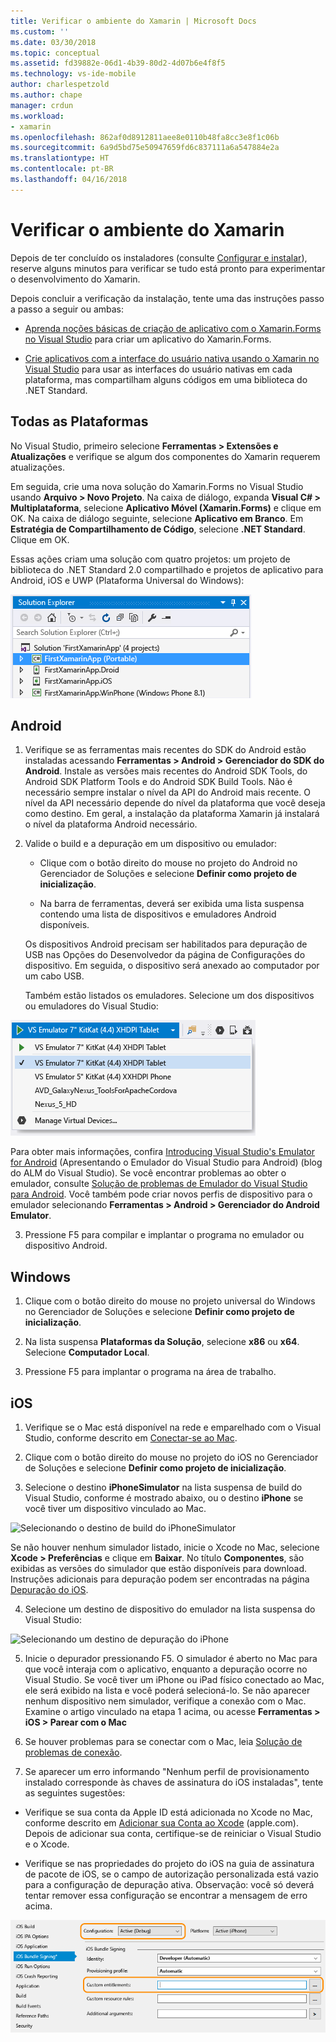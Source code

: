 ```yaml
---
title: Verificar o ambiente do Xamarin | Microsoft Docs
ms.custom: ''
ms.date: 03/30/2018
ms.topic: conceptual
ms.assetid: fd39882e-06d1-4b39-80d2-4d07b6e4f8f5
ms.technology: vs-ide-mobile
author: charlespetzold
ms.author: chape
manager: crdun
ms.workload:
- xamarin
ms.openlocfilehash: 862af0d8912811aee8e0110b48fa8cc3e8f1c06b
ms.sourcegitcommit: 6a9d5bd75e50947659fd6c837111a6a547884e2a
ms.translationtype: HT
ms.contentlocale: pt-BR
ms.lasthandoff: 04/16/2018
---
```

# <a name="verify-your-xamarin-environment"></a>Verificar o ambiente do Xamarin

Depois de ter concluído os instaladores (consulte [Configurar e instalar](../cross-platform/setup-and-install.md)), reserve alguns minutos para verificar se tudo está pronto para experimentar o desenvolvimento do Xamarin.  
  
 Depois concluir a verificação da instalação, tente uma das instruções passo a passo a seguir ou ambas:  
  
-   [Aprenda noções básicas de criação de aplicativo com o Xamarin.Forms no Visual Studio](../cross-platform/learn-app-building-basics-with-xamarin-forms-in-visual-studio.md) para criar um aplicativo do Xamarin.Forms.
  
-   [Crie aplicativos com a interface do usuário nativa usando o Xamarin no Visual Studio](../cross-platform/build-apps-with-native-ui-using-xamarin-in-visual-studio.md) para usar as interfaces do usuário nativas em cada plataforma, mas compartilham alguns códigos em uma biblioteca do .NET Standard.
  
## <a name="all-platforms"></a>Todas as Plataformas 
 
No Visual Studio, primeiro selecione **Ferramentas > Extensões e Atualizações** e verifique se algum dos componentes do Xamarin requerem atualizações.  
  
Em seguida, crie uma nova solução do Xamarin.Forms no Visual Studio usando **Arquivo > Novo Projeto**. Na caixa de diálogo, expanda **Visual C# > Multiplataforma**, selecione **Aplicativo Móvel (Xamarin.Forms)** e clique em OK. Na caixa de diálogo seguinte, selecione **Aplicativo em Branco**. Em **Estratégia de Compartilhamento de Código**, selecione **.NET Standard**. Clique em OK.

Essas ações criam uma solução com quatro projetos: um projeto de biblioteca do .NET Standard 2.0 compartilhado e projetos de aplicativo para Android, iOS e UWP (Plataforma Universal do Windows):  
  
![Resultados da criação de um novo projeto do modelo de Aplicativo em Branco do Xamarin.Forms](../cross-platform/media/crossplat-xamarin-verify-1.png "Verificação 1 do Xamarin de CrossPlat")  
   
## <a name="android"></a>Android  
  
1. Verifique se as ferramentas mais recentes do SDK do Android estão instaladas acessando **Ferramentas > Android > Gerenciador do SDK do Android**. Instale as versões mais recentes do Android SDK Tools, do Android SDK Platform Tools e do Android SDK Build Tools. Não é necessário sempre instalar o nível da API do Android mais recente. O nível da API necessário depende do nível da plataforma que você deseja como destino. Em geral, a instalação da plataforma Xamarin já instalará o nível da plataforma Android necessário.  
  
2.  Valide o build e a depuração em um dispositivo ou emulador:  
  
    -   Clique com o botão direito do mouse no projeto do Android no Gerenciador de Soluções e selecione **Definir como projeto de inicialização**.  
  
    -   Na barra de ferramentas, deverá ser exibida uma lista suspensa contendo uma lista de dispositivos e emuladores Android disponíveis. 
    
    Os dispositivos Android precisam ser habilitados para depuração de USB nas Opções do Desenvolvedor da página de Configurações do dispositivo. Em seguida, o dispositivo será anexado ao computador por um cabo USB. 
    
    Também estão listados os emuladores. Selecione um dos dispositivos ou emuladores do Visual Studio:

  ![Selecionando o Emulador do Visual Studio para Android como um destino de depuração](../cross-platform/media/crossplat-xamarin-verify-3.png "CrossPlat Xamarin Verificação 3")  
  
  Para obter mais informações, confira [Introducing Visual Studio's Emulator for Android](http://blogs.msdn.com/b/visualstudioalm/archive/2014/11/12/introducing-visual-studio-s-emulator-for-android.aspx) (Apresentando o Emulador do Visual Studio para Android) (blog do ALM do Visual Studio). Se você encontrar problemas ao obter o emulador, consulte [Solução de problemas de Emulador do Visual Studio para Android](../cross-platform/troubleshooting-the-visual-studio-emulator-for-android.md). Você também pode criar novos perfis de dispositivo para o emulador selecionando **Ferramentas > Android > Gerenciador do Android Emulator**.  
  
3. Pressione F5 para compilar e implantar o programa no emulador ou dispositivo Android.
  
## <a name="windows"></a>Windows 
  
1.  Clique com o botão direito do mouse no projeto universal do Windows no Gerenciador de Soluções e selecione **Definir como projeto de inicialização**.  

2.  Na lista suspensa **Plataformas da Solução**, selecione **x86** ou **x64**. Selecione **Computador Local**.

3.  Pressione F5 para implantar o programa na área de trabalho.
  
## <a name="ios"></a>iOS  
  
1.  Verifique se o Mac está disponível na rede e emparelhado com o Visual Studio, conforme descrito em [Conectar-se ao Mac](/xamarin/ios/get-started/installation/windows/connecting-to-mac/).  
  
2.  Clique com o botão direito do mouse no projeto do iOS no Gerenciador de Soluções e selecione **Definir como projeto de inicialização**.  
  
3.  Selecione o destino **iPhoneSimulator** na lista suspensa de build do Visual Studio, conforme é mostrado abaixo, ou o destino **iPhone** se você tiver um dispositivo vinculado ao Mac.   
  
 ![Selecionando o destino de build do iPhoneSimulator](../cross-platform/media/crossplat-xamarin-verify-5.png "CrossPlat Xamarin Verificação 5") 

 Se não houver nenhum simulador listado, inicie o Xcode no Mac, selecione **Xcode > Preferências** e clique em **Baixar**. No título **Componentes**, são exibidas as versões do simulador que estão disponíveis para download. Instruções adicionais para depuração podem ser encontradas na página [Depuração do iOS](/xamarin/ios/deploy-test/debugging-in-xamarin-ios/?tabs=vsmac#Debugging_on_the_Simulator).
  
4.  Selecione um destino de dispositivo do emulador na lista suspensa do Visual Studio:

 ![Selecionando um destino de depuração do iPhone](../cross-platform/media/crossplat-xamarin-verify-6.png "CrossPlat Xamarin Verificação 6")

5. Inicie o depurador pressionando F5. O simulador é aberto no Mac para que você interaja com o aplicativo, enquanto a depuração ocorre no Visual Studio. Se você tiver um iPhone ou iPad físico conectado ao Mac, ele será exibido na lista e você poderá selecioná-lo. Se não aparecer nenhum dispositivo nem simulador, verifique a conexão com o Mac. Examine o artigo vinculado na etapa 1 acima, ou acesse **Ferramentas > iOS > Parear com o Mac**  
  
6.  Se houver problemas para se conectar com o Mac, leia [Solução de problemas de conexão](/xamarin/ios/get-started/installation/windows/connecting-to-mac/troubleshooting/).  
  
7.  Se aparecer um erro informando "Nenhum perfil de provisionamento instalado corresponde às chaves de assinatura do iOS instaladas", tente as seguintes sugestões:  
  
  - Verifique se sua conta da Apple ID está adicionada no Xcode no Mac, conforme descrito em [Adicionar sua Conta ao Xcode](https://developer.apple.com/library/content/documentation/IDEs/Conceptual/AppStoreDistributionTutorial/AddingYourAccounttoXcode/AddingYourAccounttoXcode.html#//apple_ref/doc/uid/TP40013839-CH40-SW1) (apple.com).  Depois de adicionar sua conta, certifique-se de reiniciar o Visual Studio e o Xcode.  
    
  - Verifique se nas propriedades do projeto do iOS na guia de assinatura de pacote de iOS, se o campo de autorização personalizada está vazio para a configuração de depuração ativa.  Observação: você só deverá tentar remover essa configuração se encontrar a mensagem de erro acima.  
  
  ![Xamarin CrossPlat Verificação 8](../cross-platform/media/crossplat-xamarin-verify-8.png "CrossPlat Xamarin Verificação 8")  
